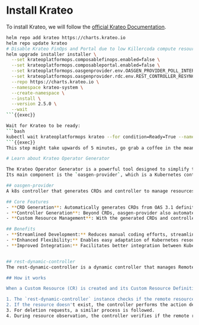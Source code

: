 # Install Krateo
To install Krateo, we will follow the [official Krateo Documentation](https://docs.krateo.io/how-to-guides/install-krateo/installing-krateo-kind).

```bash
helm repo add krateo https://charts.krateo.io
helm repo update krateo
# Disable Krateo FinOps and Portal due to low Killercoda compute resources
helm upgrade installer installer \
  --set krateoplatformops.composablefinops.enabled=false \
  --set krateoplatformops.composableportal.enabled=false \
  --set krateoplatformops.oasgenprovider.env.OASGEN_PROVIDER_POLL_INTERVAL=30s \
  --set krateoplatformops.oasgenprovider.rdc.env.REST_CONTROLLER_RESYNC_INTERVAL=30s \
  --repo https://charts.krateo.io \
  --namespace krateo-system \
  --create-namespace \
  --install \
  --version 2.5.0 \
  --wait
```{{exec}}

Wait for Krateo to be ready:
```bash
kubectl wait krateoplatformops krateo --for condition=Ready=True --namespace krateo-system --timeout=660s
```{{exec}}
This step might take upwards of 5 minutes, go grab a coffee in the meantime or learn more about Krateo Operator Generator!

# Learn about Krateo Operator Generator

The Krateo Operator Generator is a powerful tool designed to simplify the process of creating Kubernetes operators. It automates the generation of Custom Resource Definitions (CRDs) and controllers, enabling developers to focus on building and deploying their applications without getting bogged down in the complexities of Kubernetes resource management.
Its main component is the `oasgen-provider`, which is a Kubernetes controller that generates CRDs and controllers based on OpenAPI Specification (OAS) 3.1 definitions. This allows users to define custom resources that match the schema described in their API specifications, enabling seamless integration and management within Kubernetes environments.

## oasgen-provider
A k8s controller that generates CRDs and controller to manage resources from OpenAPI Specification (OAS) 3.1 (also 3.0 is supported).

## Core Features
- **CRD Generation**: Automatically generates CRDs from OAS 3.1 definitions. This allows users to define custom resources that match the schema described in their API specifications, enabling seamless integration and management within Kubernetes environments.
- **Controller Generation**: Beyond CRDs, oasgen-provider also automates the creation of controllers. Controllers are essential components in Kubernetes that watch for changes in resource states and act accordingly to maintain desired states. By generating controllers from OAS definitions, oasgen-provider facilitates the management of custom resources according to the logic defined in the API specifications.
- **Custom Resource Management**: With the generated CRDs and controllers, users can manage custom resources directly within Kubernetes. This includes creating, updating, deleting, and monitoring the state of these resources, all aligned with the definitions provided in the OAS 3.1 specification.

## Benefits
- **Streamlined Development:** Reduces manual coding efforts, streamlining the development process for Kubernetes-native applications.
- **Enhanced Flexibility:** Enables easy adaptation of Kubernetes resources to match evolving API specifications.
- **Improved Integration:** Facilitates better integration between Kubernetes and external services or applications.


## rest-dynamic-controller
The rest-dynamic-controller is a dynamic controller that manages Remote Resources through REST APIs. It's considered "dynamic" because it can manage any type of remote resource represented by a Custom Resource Definition and its related Custom Resource. The controller is configured at startup through environment variables (or CLI parameters) to manage a specific Group Version Resource.

## How it works

When a Custom Resource (CR) is created and its Custom Resource Definition (CRD) has been generated by a `RestDefinition` from the `oasgen-provider`, the following process occurs:

1. The `rest-dynamic-controller` instance checks if the remote resource exists by following the instructions defined in the [`RestDefinition`](https://doc.crds.dev/github.com/krateoplatformops/oasgen-provider).
2. If the resource doesn't exist, the controller performs the action described in the `verbsDescription` field of the `RestDefinition` CR.
3. For deletion requests, a similar process is followed.
4. During resource observation, the controller verifies if the remote resource is synchronized with the CR and performs updates if necessary.